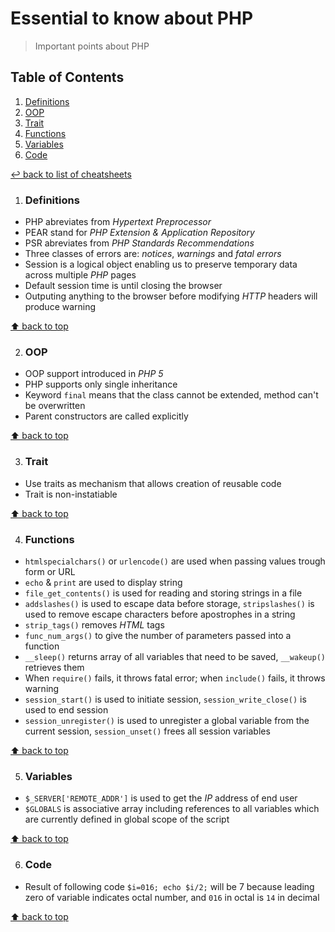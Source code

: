 # Essential to know about PHP
> Important points about PHP


## Table of Contents

1. [Definitions](#definitions)
1. [OOP](#oop)
1. [Trait](#trait)
1. [Functions](#functions)
1. [Variables](#variables)
1. [Code](#code)

[↩ back to list of cheatsheets](README.md#list-of-cheatsheets)

1. ### Definitions

* PHP abreviates from *Hypertext Preprocessor*
* PEAR stand for *PHP Extension & Application Repository*
* PSR abreviates from *PHP Standards Recommendations*
* Three classes of errors are: *notices*, *warnings* and *fatal errors*
* Session is a logical object enabling us to preserve temporary data across multiple *PHP* pages
* Default session time is until closing the browser
* Outputing anything to the browser before modifying *HTTP* headers will produce warning

[⬆ back to top](#table-of-contents)

2. ### OOP

* OOP support introduced in *PHP 5*
* PHP supports only single inheritance
* Keyword `final` means that the class cannot be extended, method can't be overwritten
* Parent constructors are called explicitly

[⬆ back to top](#table-of-contents)

3. ### Trait

* Use traits as mechanism that allows creation of reusable code
* Trait is non-instatiable

[⬆ back to top](#table-of-contents)

4. ### Functions

* `htmlspecialchars()` or `urlencode()` are used when passing values trough form or URL
* `echo` & `print` are used to display string
* `file_get_contents()` is used for reading and storing strings in a file
* `addslashes()` is used to escape data before storage, `stripslashes()` is used to remove escape characters before apostrophes in a string
* `strip_tags()` removes *HTML* tags
* `func_num_args()` to give the number of parameters passed into a function
* `__sleep()` returns array of all variables that need to be saved, `__wakeup()` retrieves them
* When `require()` fails, it throws fatal error; when `include()` fails, it throws warning
* `session_start()` is used to initiate session, `session_write_close()` is used to end session
* `session_unregister()` is used to unregister a global variable from the current session, `session_unset()` frees all session variables

[⬆ back to top](#table-of-contents)

5. ### Variables

* `$_SERVER['REMOTE_ADDR']` is used to get the *IP* address of end user
* `$GLOBALS` is associative array including references to all variables which are currently defined in global scope of the script

[⬆ back to top](#table-of-contents)

6. ### Code

* Result of following code `$i=016; echo $i/2;` will be 7 because leading zero of variable indicates octal number, and `016` in octal is `14` in decimal

[⬆ back to top](#table-of-contents)
